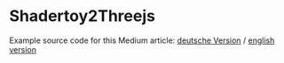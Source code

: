 # Shadertoy2Threejs

Example source code for this Medium article:
[deutsche Version](https://medium.com/@markus.neuy/postprocessing-shader-mit-shadertoy-und-threejs-8164600c6c76) / [english version](https://medium.com/@dirkk/converting-shaders-from-shadertoy-to-threejs-fe17480ed5c6)
